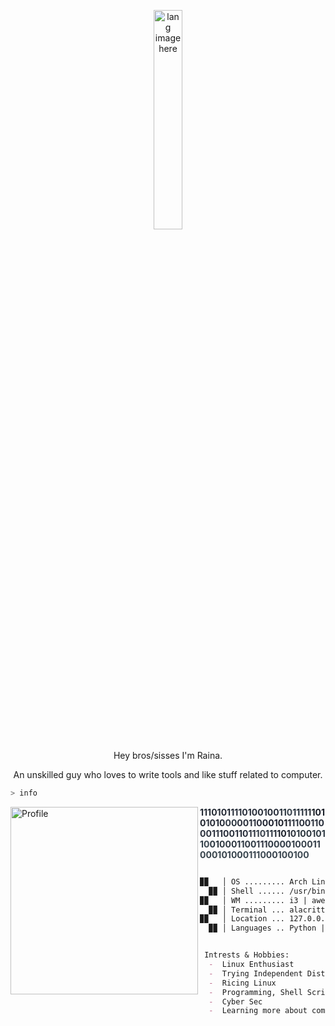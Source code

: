 <p align="center"><img width="30%" src="https://github.com/alansmathew/alansmathew/raw/master/lang.gif" alt="lang image here" /></p>

<p align="center">Hey bros/sisses I'm Raina.</p>
<p align="center">An unskilled guy who loves to write tools and like stuff related to computer.</p>

```zsh
> info
```

<img align="left" src="https://avatars.githubusercontent.com/u/131177110?v=4" alt="Profile" height="300" width="300">


<b style="color:#232933">1</b><b style="color:#262C36">1</b><b style="color:#252C35">1</b><b style="color:#242A34">0</b><b style="color:#242A35">1</b><b style="color:#222834">0</b><b style="color:#232935">1</b><b style="color:#242A36">1</b><b style="color:#252B37">1</b><b style="color:#272E3A">1</b><b style="color:#282E3A">0</b><b style="color:#272D39">10</b><b style="color:#272E3A">0</b><b style="color:#282E3A">1</b><b style="color:#242A36">0</b><b style="color:#282E3A">0</b><b style="color:#27303B">1</b><b style="color:#27323C">1</b><b style="color:#343F49">0</b><b style="color:#26303B">11</b><b style="color:#252F3A">1</b><b style="color:#242C36">1</b><b style="color:#21272E">1</b><b style="color:#14191F">1</b><b style="color:#151923">0</b><b style="color:#151A24">1</b><b style="color:#1F242E">0</b><b style="color:#282D37">1</b><b style="color:#262A36">0</b><b style="color:#212632">1</b><b style="color:#242B37">0</b><b style="color:#2F3843">0</b><b style="color:#2A343F">0</b><b style="color:#292F3B">0</b><b style="color:#282E3A">0</b><b style="color:#252B37">1</b><b style="color:#292F3B">1</b><b style="color:#292D3A">0</b><b style="color:#1F2330">0</b><b style="color:#1C202D">0</b><b style="color:#242734">1</b><b style="color:#1B1E28">0</b><b style="color:#181B22">1</b><b style="color:#242831">1</b><b style="color:#2A313C">1</b><b style="color:#2A323D">1</b><b style="color:#2A303C">0</b><b style="color:#262C38">0</b><b style="color:#282E3A">11</b><b style="color:#272D39">0</b><b style="color:#2A303C">0</b><b style="color:#2E3440">0</b><b style="color:#2C323E">1</b><b style="color:#2D333F">1</b><b style="color:#292F3B">1</b><b style="color:#262C38">0</b><b style="color:#29303B">0</b><b style="color:#292F3B">1</b><b style="color:#252B37">1</b><b style="color:#282E3A">0</b><b style="color:#292F3B">1</b><b style="color:#2A303C">1</b><b style="color:#303944">1</b><b style="color:#363F4A">0</b><b style="color:#2C3641">1</b><b style="color:#27303B">1</b><b style="color:#212933">1</b><b style="color:#1A1F29">1</b><b style="color:#191E28">0</b><b style="color:#20252F">1</b><b style="color:#2C323C">0</b><b style="color:#29343C">10</b><b style="color:#2B363E">0</b><b style="color:#2C363F">1</b><b style="color:#2E3A43">0</b><b style="color:#2A3640">1</b><b style="color:#33404A">1</b><b style="color:#37444E">0</b><b style="color:#2A363F">0</b><b style="color:#29343C">1</b><b style="color:#2F3A42">0</b><b style="color:#2E3941">0</b><b style="color:#2D3740">0</b><b style="color:#29333E">1</b><b style="color:#2C3641">1</b><b style="color:#2E3843">0</b><b style="color:#2F3A44">0</b><b style="color:#323844">1</b><b style="color:#2C303D">1</b><b style="color:#2C333F">1</b><b style="color:#2E3742">0</b><b style="color:#2F3A44">0</b><b style="color:#303A45">00</b><b style="color:#303B45">1</b><b style="color:#333D48">0</b><b style="color:#343F49">0</b><b style="color:#353F49">0</b><b style="color:#323C47">1</b><b style="color:#333D48">1</b><b style="color:#35414A">0</b><b style="color:#36434A">0</b><b style="color:#37444B">0</b><b style="color:#36434B">1</b><b style="color:#36424B">0</b><b style="color:#35414B">1</b><b style="color:#36434C">0</b><b style="color:#323F49">0</b><b style="color:#37444D">0</b><b style="color:#37434D">1</b><b style="color:#35414B">1</b><b style="color:#35424C">1</b><b style="color:#3B4751">0</b><b style="color:#36424C">0</b><b style="color:#37434D">01</b><b style="color:#38454E">0</b><b style="color:#3B4851">0</b><b style="color:#3A4650">1</b><b style="color:#3B4751">0</b><b style="color:#3C4953">0</b>


```markdown

▉▉   │ OS ......... Arch Linux x86_64
  ▉▉ │ Shell ...... /usr/bin/zsh
▉▉   │ WM ......... i3 | awesome | qtile
  ▉▉ │ Terminal ... alacritty
▉▉   │ Location ... 127.0.0.1
  ▉▉ │ Languages .. Python | Shell Scripting | Golang


 Intrests & Hobbies:
  -  Linux Enthusiast
  -  Trying Independent Distros Like ArchLinux, Gentoo, NixOS, etc.
  -  Ricing Linux
  -  Programming, Shell Scripting
  -  Cyber Sec
  -  Learning more about computer is very enjoyable for me

```
